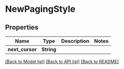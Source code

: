 # NewPagingStyle

## Properties

Name | Type | Description | Notes
------------ | ------------- | ------------- | -------------
**next_cursor** | **String** |  | 

[[Back to Model list]](../README.md#documentation-for-models) [[Back to API list]](../README.md#documentation-for-api-endpoints) [[Back to README]](../README.md)


